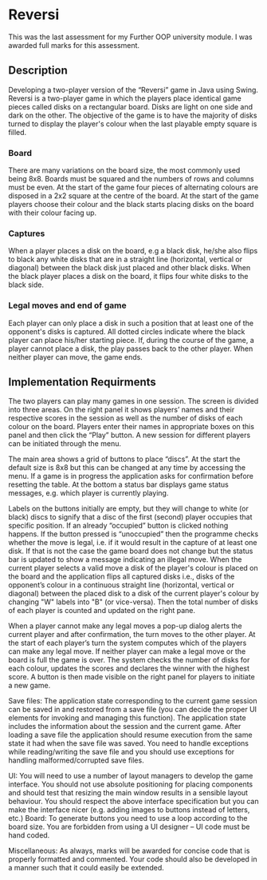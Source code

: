 # **Reversi**
This was the last assessment for my Further OOP university module. I was awarded full marks for this assessment.
 
## Description
Developing a two-player version of the “Reversi” game in Java using Swing.
Reversi is a two-player game in which the players place identical game pieces called disks on a rectangular board. Disks are light on one side and dark on the other. The objective of the game is to have the majority of disks turned to display the player's colour when the last playable empty square is filled.

### Board
There are many variations on the board size, the most commonly used being 8x8. Boards must be squared and the numbers of rows and columns must be even. At the start of the game four pieces of alternating colours are disposed in a 2x2 square at the centre of the board. At the start of the game players choose their colour and the black starts placing disks on the board with their colour facing up.

### Captures 
When a player places a disk on the board, e.g a black disk, he/she also flips to black any white disks that are in a straight line (horizontal, vertical or diagonal) between the black disk just placed and other black disks. When the black player places a disk on the board, it flips four white disks to the black side.

### Legal moves and end of game
Each player can only place a disk in such a position that at least one of the opponent's disks is captured. All dotted circles indicate where the black player can place his/her starting piece. If, during the course of the game, a player cannot place a disk, the play passes back to the other player. When neither player can move, the game ends.

## Implementation Requirments

The two players can play many games in one session. The screen is divided into three areas. On the right panel it shows players’ names and their respective scores in the session as well as the number of disks of each colour on the board. Players enter their names in appropriate boxes on this panel and then click the “Play” button. A new session for different players can be initiated through the menu.

The main area shows a grid of buttons to place “discs”. At the 
start the default size is 8x8 but this can be changed at any time by accessing the menu. If a game is in progress the application asks for confirmation before resetting the table. At the bottom a status bar displays game status messages, e.g. which player is currently playing.

Labels on the buttons initially are empty, but they will change to white (or black) discs to signify that a disc of the first (second) player occupies that specific position. If an already “occupied” button is clicked nothing happens. If the button pressed is “unoccupied” then the programme checks whether the move is legal, i.e. if it would result in the capture of at least one disk. If that is not the case the game board does not change but the status bar is updated to show a message indicating an illegal move. When the current player selects a valid move a disk of the player's colour is placed on the board and the application flips all captured disks i.e., disks of the opponent’s colour in a continuous straight line (horizontal, vertical or diagonal) between the placed disk to a disk of the current player's colour by changing "W" labels into "B" (or vice-versa). Then the total number of disks of each player is counted and updated on the right pane.

When a player cannot make any legal moves a pop-up dialog alerts the current player and after confirmation, the turn moves to the other player. At the start of each player’s turn the system computes which of the players can make any legal move. If neither player can make a legal move or the board is full the game is over. The system checks the number of disks for each colour, updates the scores and declares the winner with the highest score. A button is then made visible on the right panel for players to initiate a new game.

Save files: The application state corresponding to the current game session can be saved in and restored from a save file (you can decide the proper UI elements for invoking and managing this function). The application state includes the information about the session and the current game. After loading a save file the application should resume execution from the same state it had when the save file was saved. You need to handle exceptions while reading/writing the save file and you should use exceptions for handling malformed/corrupted save files.

UI: You will need to use a number of layout managers to develop the game interface. You should not use absolute positioning for placing components and should test that resizing the main window results in a sensible layout behaviour. You should respect the above interface specification but you can make the interface nicer (e.g. adding images to buttons instead of letters, etc.)
Board: To generate buttons you need to use a loop according to the board size. You are forbidden from using a UI designer – UI code must be hand coded.

Miscellaneous: As always, marks will be awarded for concise code that is properly formatted and commented. Your code should also be developed in a manner such that it could easily be extended.
